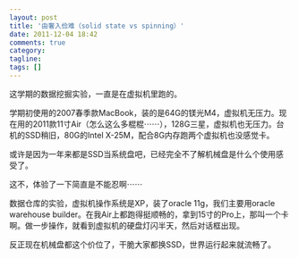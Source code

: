 ```yaml
---
layout: post
title: '由奢入俭难（solid state vs spinning）'
date: 2011-12-04 18:42
comments: true
category:
tagline:
tags: []
---
```


这学期的数据挖掘实验，一直是在虚拟机里跑的。

学期初使用的2007春季款MacBook，装的是64G的镁光M4，虚拟机无压力。现在用的2011款11寸Air（怎么这么多棍棍⋯⋯），128G三星，虚拟机也无压力。台机的SSD稍旧，80G的Intel X-25M，配合8G内存跑两个虚拟机也没感觉卡。

或许是因为一年来都是SSD当系统盘吧，已经完全不了解机械盘是什么个使用感受了。

这不，体验了一下简直是不能忍啊⋯⋯

数据仓库的实验，虚拟机操作系统是XP，装了oracle 11g，我们主要用oracle warehouse builder。在我Air上都跑得挺顺畅的，拿到15寸的Pro上，那叫一个卡啊。做一步操作，就看到虚拟机的硬盘灯闪半天，然后对话框出现。

反正现在机械盘都这个价位了，干脆大家都换SSD，世界运行起来就流畅了。
